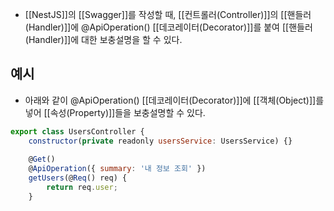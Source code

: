 - [[NestJS]]의 [[Swagger]]를 작성할 때, [[컨트롤러(Controller)]]의 [[핸들러(Handler)]]에 @ApiOperation() [[데코레이터(Decorator)]]를 붙여 [[핸들러(Handler)]]에 대한 보충설명을 할 수 있다.


## 예시

- 아래와 같이 @ApiOperation() [[데코레이터(Decorator)]]에 [[객체(Object)]]를 넣어 [[속성(Property)]]들을 보충설명할 수 있다.

```js
export class UsersController {  
    constructor(private readonly usersService: UsersService) {}  
  
    @Get()  
    @ApiOperation({ summary: '내 정보 조회' })  
    getUsers(@Req() req) {  
        return req.user;  
    }
```